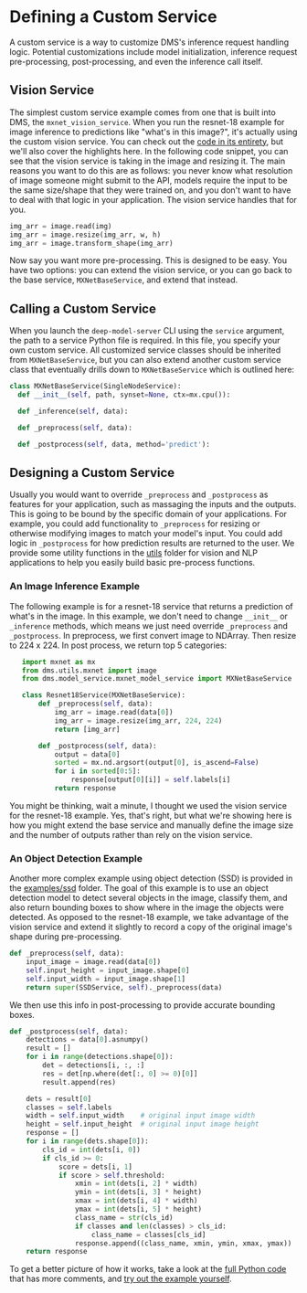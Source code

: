 # Defining a Custom Service

A custom service is a way to customize DMS's inference request handling logic. Potential customizations include model initialization, inference request pre-processing, post-processing, and even the inference call itself.

## Vision Service

The simplest custom service example comes from one that is built into DMS, the `mxnet_vision_service`. When you run the resnet-18 example for image inference to predictions like "what's in this image?", it's actually using the custom vision service. You can check out the [code in its entirety](../model_service/mxnet_vision_service.py), but we'll also cover the highlights here. In the following code snippet, you can see that the vision service is taking in the image and resizing it. The main reasons you want to do this are as follows: you never know what resolution of image someone might submit to the API, models require the input to be the same size/shape that they were trained on, and you don't want to have to deal with that logic in your application. The vision service handles that for you.

```python
img_arr = image.read(img)
img_arr = image.resize(img_arr, w, h)
img_arr = image.transform_shape(img_arr)
```

Now say you want more pre-processing. This is designed to be easy. You have two options: you can extend the vision service, or you can go back to the base service, `MXNetBaseService`, and extend that instead.

## Calling a Custom Service

When you launch the `deep-model-server` CLI using the `service` argument, the path to a service Python file is required. In this file, you specify your own custom service. All customized service classes should be inherited from `MXNetBaseService`, but you can also extend another custom service class that eventually drills down to `MXNetBaseService` which is outlined here:

```python
class MXNetBaseService(SingleNodeService):
  def __init__(self, path, synset=None, ctx=mx.cpu()):

  def _inference(self, data):

  def _preprocess(self, data):

  def _postprocess(self, data, method='predict'):
```

## Designing a Custom Service

Usually you would want to override `_preprocess` and `_postprocess` as features for your application, such as massaging the inputs and the outputs. This is going to be bound by the specific domain of your applications. For example, you could add functionality to `_preprocess` for resizing or otherwise modifying images to match your model's input. You could add logic in `_postprocess` for how prediction results are returned to the user. We provide some utility functions in the [utils](../utils/) folder for vision and NLP applications to help you easily build basic pre-process functions.

### An Image Inference Example

The following example is for a resnet-18 service that returns a prediction of what's in the image. In this example, we don't need to change `__init__` or `_inference` methods, which means we just need override `_preprocess` and `_postprocess`. In preprocess, we first convert image to NDArray. Then resize to 224 x 224. In post process, we return top 5 categories:

```python
   import mxnet as mx
   from dms.utils.mxnet import image
   from dms.model_service.mxnet_model_service import MXNetBaseService

   class Resnet18Service(MXNetBaseService):
       def _preprocess(self, data):
           img_arr = image.read(data[0])
           img_arr = image.resize(img_arr, 224, 224)
           return [img_arr]

       def _postprocess(self, data):
           output = data[0]
           sorted = mx.nd.argsort(output[0], is_ascend=False)
           for i in sorted[0:5]:
               response[output[0][i]] = self.labels[i]
           return response
```

You might be thinking, wait a minute, I thought we used the vision service for the resnet-18 example. Yes, that's right, but what we're showing here is how you might extend the base service and manually define the image size and the number of outputs rather than rely on the vision service.

### An Object Detection Example

Another more complex example using object detection (SSD) is provided in the [examples/ssd](../examples/ssd/README.md) folder. The goal of this example is to use an object detection model to detect several objects in the image, classify them, and also return bounding boxes to show where in the image the objects were detected. As opposed to the resnet-18 example, we take advantage of the vision service and extend it slightly to record a copy of the original image's shape during pre-processing.

```python
def _preprocess(self, data):
    input_image = image.read(data[0])
    self.input_height = input_image.shape[0]
    self.input_width = input_image.shape[1]
    return super(SSDService, self)._preprocess(data)
```

We then use this info in post-processing to provide accurate bounding boxes.

```python
def _postprocess(self, data):
    detections = data[0].asnumpy()
    result = []
    for i in range(detections.shape[0]):
        det = detections[i, :, :]
        res = det[np.where(det[:, 0] >= 0)[0]]
        result.append(res)

    dets = result[0]
    classes = self.labels
    width = self.input_width    # original input image width
    height = self.input_height  # original input image height
    response = []
    for i in range(dets.shape[0]):
        cls_id = int(dets[i, 0])
        if cls_id >= 0:
            score = dets[i, 1]
            if score > self.threshold:
                xmin = int(dets[i, 2] * width)
                ymin = int(dets[i, 3] * height)
                xmax = int(dets[i, 4] * width)
                ymax = int(dets[i, 5] * height)
                class_name = str(cls_id)
                if classes and len(classes) > cls_id:
                    class_name = classes[cls_id]
                response.append((class_name, xmin, ymin, xmax, ymax))
    return response
```

To get a better picture of how it works, take a look at the [full Python code](../examples/ssd/ssd_service.py) that has more comments, and [try out the example yourself](../examples/ssd/README.md).
